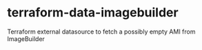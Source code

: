 # terraform-data-imagebuilder
Terraform external datasource to fetch a possibly empty AMI from ImageBuilder
